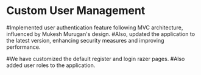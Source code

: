 # Custom User Management
#Implemented user authentication feature following MVC architecture, influenced by Mukesh Murugan's design. 
#Also, updated the application to the latest version, enhancing security measures and improving performance.

#We have customized the default register and login razer pages.
#Also added user roles to the application.
